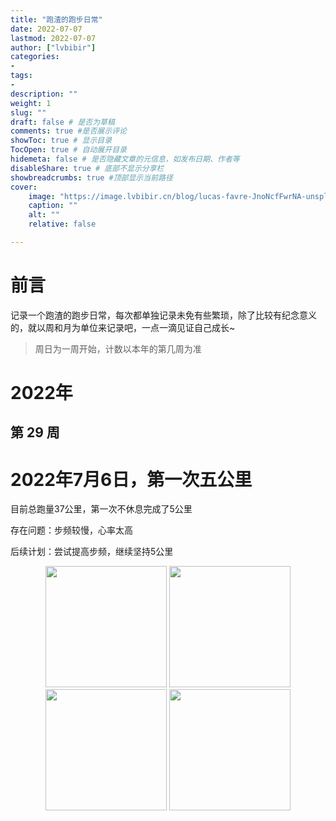 ```yaml
---
title: "跑渣的跑步日常" 
date: 2022-07-07 
lastmod: 2022-07-07
author: ["lvbibir"] 
categories: 
- 
tags: 
- 
description: ""
weight: 1 
slug: ""
draft: false # 是否为草稿
comments: true #是否展示评论
showToc: true # 显示目录
TocOpen: true # 自动展开目录
hidemeta: false # 是否隐藏文章的元信息，如发布日期、作者等
disableShare: true # 底部不显示分享栏
showbreadcrumbs: true #顶部显示当前路径
cover:
    image: "https://image.lvbibir.cn/blog/lucas-favre-JnoNcfFwrNA-unsplash.jpg"
    caption: ""
    alt: ""
    relative: false

---
```


# 前言

记录一个跑渣的跑步日常，每次都单独记录未免有些繁琐，除了比较有纪念意义的，就以周和月为单位来记录吧，一点一滴见证自己成长~

> 周日为一周开始，计数以本年的第几周为准

# 2022年







## 第 29 周







# 2022年7月6日，第一次五公里

目前总跑量37公里，第一次不休息完成了5公里

存在问题：步频较慢，心率太高

后续计划：尝试提高步频，继续坚持5公里



<center class="half">
    <img src="https://image.lvbibir.cn/blog/ab25e6aa2a12997fb7f87e9cdb1878c.jpg" width="194"/>
    <img src="https://image.lvbibir.cn/blog/a22c4d33b8e57027d41794c664063ad.jpg" width="194"/>
    <img src="https://image.lvbibir.cn/blog/6fe992f7ca15bb15fbd0e321bbb4e88.jpg" width="194"/>
    <img src="https://image.lvbibir.cn/blog/e01d0a1e9da4eccc499f0768f1311b3.jpg" width="194"/>
</center>


